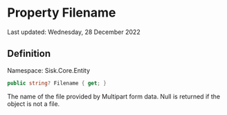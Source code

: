 # Property Filename
Last updated: Wednesday, 28 December 2022

## Definition
Namespace: Sisk.Core.Entity

```csharp
public string? Filename { get; }
```

The name of the file provided by Multipart form data. Null is returned if the object is not a file.


